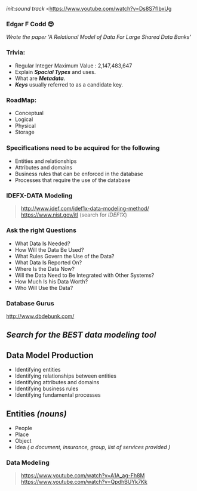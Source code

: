 *init:sound track*
<https://www.youtube.com/watch?v=Ds8S7fIbxUg

### Edgar F Codd :sunglasses:
*Wrote the paper 'A Relational Model of Data For Large Shared Data Banks'*


### Trivia:
- Regular Integer Maximum Value :  2,147,483,647 
- Explain **_Spacial Types_** and uses.
- What are **_Metadata_**.
- **_Keys_** usually referred to as a candidate key.

### RoadMap:
- Conceptual
- Logical
- Physical
- Storage


### Speciﬁcations need to be acquired for the following
- Entities and relationships
- Attributes and domains
- Business rules that can be enforced in the database
- Processes that require the use of the database


### IDEFX-DATA Modeling
> http://www.idef.com/idef1x-data-modeling-method/ <br/> 
> https://www.nist.gov/itl (search for *IDEF1X*)


### Ask the right Questions
- What Data Is Needed?
- How Will the Data Be Used?
- What Rules Govern the Use of the Data?
- What Data Is Reported On?
- Where Is the Data Now?
- Will the Data Need to Be Integrated with Other Systems?
- How Much Is his Data Worth?
- Who Will Use the Data?




### Database Gurus
http://www.dbdebunk.com/

## _Search for the BEST data modeling tool_


## Data Model Production
- Identifying entities
- Identifying relationships between entities
- Identifying attributes and domains
- Identifying business rules
- Identifying fundamental processes

## Entities _(nouns)_
- People
- Place
- Object
- Idea _( a document, insurance, group, list of services provided )_


### Data Modeling
> https://www.youtube.com/watch?v=A1A_ag-Fh8M <br/>
> https://www.youtube.com/watch?v=QpdhBUYk7Kk
